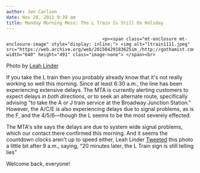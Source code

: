 ```yaml
---
author: Jen Carlson
date: Nov 28, 2011 9:39 am
title: Monday Morning Mess: The L Train Is Still On Holiday
---
```


	
										<p><span class="mt-enclosure mt-enclosure-image" style="display: inline;"> <img alt="ltrain1111.jpeg" src="https://web.archive.org/web/20150429183625im_/http://gothamist.com/attachments/arts_jen/ltrain1111.jpeg" width="640" height="491" class="image-none"> </span><br>
<span class="photo_caption">Photo by <a href="https://web.archive.org/web/20150429183625/http://instagr.am/p/WVday/">Leah Linder</a></span></p>

<p>If you take the L train then you probably already know that it&apos;s not really working so well this morning. Since at least 6:30 a.m., the line has been experiencing extensive delays. The MTA is currently alerting customers to expect delays <em>in both directions</em>, or to seek an alternate route, specifically advising &quot;to take the A or J train service at the Broadway Junction Station.&quot; However, the A/C/E is also experiencing delays due to signal problems, as is the F, and the 4/5/6&#x2014;though the L seems to be the most severely effected.</p>

<p>The MTA&apos;s site says the delays are due to system wide signal problems, which our contact there confirmed this morning. And it seems the countdown clocks aren&apos;t up to speed either, Leah Linder <a href="https://web.archive.org/web/20150429183625/https://twitter.com/#!/ThisisLeahL/status/141159439565729792">Tweeted</a> this photo a little bit after 9 a.m., saying, &#x201C;20 minutes later, the L Train sign is still telling lies&#x201D;</p>

<p>Welcome back, everyone!</p>					
										
									
				